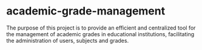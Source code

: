 # academic-grade-management
The purpose of this project is to provide an efficient and centralized tool for the management of academic grades in educational institutions, facilitating the administration of users, subjects and grades.
